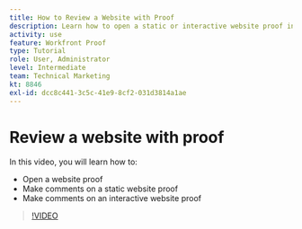 ```yaml
---
title: How to Review a Website with Proof
description: Learn how to open a static or interactive website proof in [!DNL  Workfront] and make comments.
activity: use
feature: Workfront Proof
type: Tutorial
role: User, Administrator
level: Intermediate
team: Technical Marketing
kt: 8846
exl-id: dcc8c441-3c5c-41e9-8cf2-031d3814a1ae
---
```

# Review a website with proof

In this video, you will learn how to:

* Open a website proof
* Make comments on a static website proof
* Make comments on an interactive website proof

>[!VIDEO](https://video.tv.adobe.com/v/335143/?quality=12)

<!--
## Learn more
* Review an interactive proof
* Review a static proof
-->
